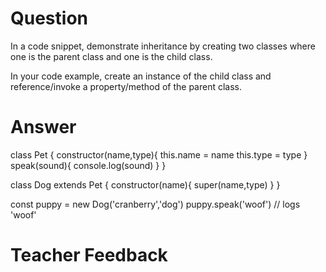 # Question
In a code snippet, demonstrate inheritance by creating two classes where one is the parent class and one is the child class.

In your code example, create an instance of the child class and reference/invoke a property/method of the parent class.

# Answer
class Pet {
  constructor(name,type){
    this.name = name
    this.type = type
  }
  speak(sound){
    console.log(sound)
  }
}

class Dog extends Pet {
  constructor(name){
    super(name,type)
  }
}

const puppy = new Dog('cranberry','dog')
puppy.speak('woof') // logs 'woof'

# Teacher Feedback